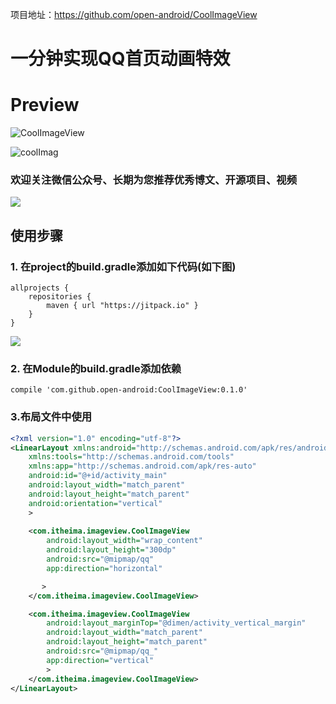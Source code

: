
项目地址：<https://github.com/open-android/CoolImageView>

# 一分钟实现QQ首页动画特效

# Preview
![CoolImageView](myapplication/gif/CoolImageView.gif)

![coolImag](myapplication/gif/coolImag.gif)

### 欢迎关注微信公众号、长期为您推荐优秀博文、开源项目、视频

![](http://oi5nqn6ce.bkt.clouddn.com/itheima/booster/code/qrcode.png)


## 使用步骤

### 1. 在project的build.gradle添加如下代码(如下图)

	allprojects {
	    repositories {
	        maven { url "https://jitpack.io" }
	    }
	}

![](http://upload-images.jianshu.io/upload_images/4037105-2faa5daca3bfe8a0.png?imageMogr2/auto-orient/strip%7CimageView2/2/w/1240)
	

	
### 2. 在Module的build.gradle添加依赖

    compile 'com.github.open-android:CoolImageView:0.1.0'
    

### 3.布局文件中使用

```xml
<?xml version="1.0" encoding="utf-8"?>
<LinearLayout xmlns:android="http://schemas.android.com/apk/res/android"
    xmlns:tools="http://schemas.android.com/tools"
    xmlns:app="http://schemas.android.com/apk/res-auto"
    android:id="@+id/activity_main"
    android:layout_width="match_parent"
    android:layout_height="match_parent"
    android:orientation="vertical"
    >
    
    <com.itheima.imageview.CoolImageView
        android:layout_width="wrap_content"
        android:layout_height="300dp"
        android:src="@mipmap/qq"
        app:direction="horizontal"

       >
    </com.itheima.imageview.CoolImageView>

    <com.itheima.imageview.CoolImageView
        android:layout_marginTop="@dimen/activity_vertical_margin"
        android:layout_width="match_parent"
        android:layout_height="match_parent"
        android:src="@mipmap/qq_"
        app:direction="vertical"
        >
    </com.itheima.imageview.CoolImageView>
</LinearLayout>

```

